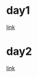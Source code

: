 # day1

[link](https://hackmd.io/UVwhaC4XT4m4WDeTrGGYUg#)

# day2

[link](https://hackmd.io/HanJ1-tKSum9-X2k-63hSQ#)
